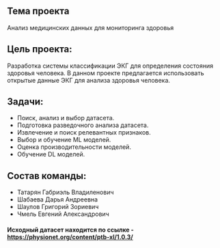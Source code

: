 ## Тема проекта
Анализ медицинских данных для мониторинга здоровья

## Цель проекта:
Разработка системы классификации ЭКГ для определения состояния здоровья человека.
В данном проекте предлагается использовать открытые данные ЭКГ для анализа здоровья человека.

## Задачи:
* Поиск, анализ и выбор датасета.
* Подготовка разведочного анализа датасета.
* Извлечение и поиск релевантных признаков.
* Выбор и обучение ML моделей.
* Оценка производительности моделей.
* Обучение DL моделей.

## Состав команды:
* Татарян Габриэль Владиленович
* Шабаева Дарья Андреевна
* Шаулов Григорий Зориевич
* Чмель Евгений Александрович

#### Исходный датасет находится по ссылке - https://physionet.org/content/ptb-xl/1.0.3/

